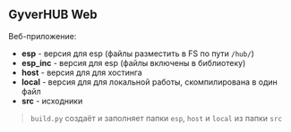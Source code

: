 ## GyverHUB Web

Веб-приложение:
- **esp** - версия для esp (файлы разместить в FS по пути `/hub/`)
- **esp_inc** - версия для esp (файлы включены в библиотеку)
- **host** - версия для для хостинга
- **local** - версия для для локальной работы, скомпилирована в один файл
- **src** - исходники

> `build.py` создаёт и заполняет папки `esp`, `host` и `local` из папки `src`
